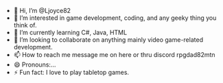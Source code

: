 - 👋 Hi, I’m @Ljoyce82
- 👀 I’m interested in game development, coding, and any geeky thing you think of. 
- 🌱 I’m currently learning C#, Java, HTML
- 💞️ I’m looking to collaborate on anything mainly video game-related development.
- 📫 How to reach me message me on here or thru discord rpgdad82mtn
- 😄 Pronouns:...
- ⚡ Fun fact: I love to play tabletop games. 

<!---
Ljoyce82/Ljoyce82 is a ✨ special ✨ repository because its `README.md` (this file) appears on your GitHub profile.
You can click the Preview link to take a look at your changes.
--->
